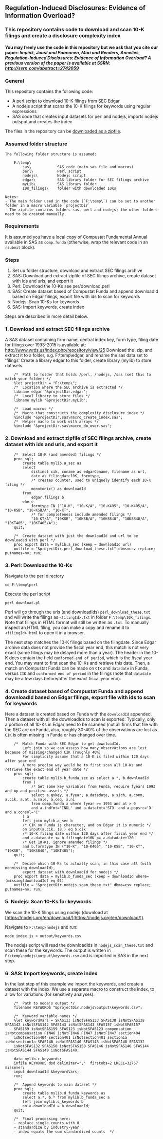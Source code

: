 ## Regulation-Induced Disclosures: Evidence of Information Overload?

### This repository contains code to download and scan 10-K filings and create a disclosure complexity index

#### You may freely use the code in this repository but we ask that you cite our paper:  *Impink, Joost and Paananen, Mari and Renders, Annelies, Regulation-Induced Disclosures: Evidence of Information Overload? A previous version of the paper is available at SSRN: http://ssrn.com/abstract=2742059*

### General

This repository contains the following code:
- A perl script to download 10-K filings from SEC Edgar
- A nodejs script that scans the 10-K filings for keywords using regular expressions
- SAS code that creates input datasets for perl and nodejs, imports nodejs outsput and creates the index  

The files in the repository can be [downloaded as a zipfile](https://github.com/JoostImpink/regulation-induced-disclosures/archive/master.zip).

### Assumed folder structure

	The following folder structure is assumed:

		F:\temp\
  			sas\			SAS code (main.sas file and macros)
  			perl\			Perl script
  			nodejs\			Nodejs script
  			edgar\			SAS library folder for SEC filings archive
  			myLib\			SAS library folder
  			10K_filings\	folder with downloaded 10Ks
	
	Notes:
	- The main folder used in the code (`F:\temp\`) can be set to another folder in a macro variable `projectDir`
	- The zipfile contains folders sas, perl and nodejs; the other folders need to be created manually
	
### Requirements

It is assumed you have a local copy of Compustat Fundamental Annual available in SAS as `comp.funda` (otherwise, wrap the relevant code in an `rsubmit` block).

### Steps

1. Set up folder structure, download and extract SEC filings archive
2. SAS: Download and extract zipfile of SEC filings archive, create dataset with ids and urls, and export it
3. Perl: Download the 10-Ks see per/download.perl
4. SAS: Create dataset based of Compustat Funda and append downloadId based on Edgar filings, export file with ids to scan for keywords
5. Nodejs: Scan 10-Ks for keywords
6. SAS: Import keywords, create index

Steps are described in more detail below.

### 1. 	Download and extract SEC filings archive 

A SAS dataset containing firm name, central index key, form type, filing date for filings over 1993-2015 is available at: http://www.wrds.us/index.php/repository/view/25
Download the .zip, and extract it to a folder, e.g. F:\temp\edgar, and rename the sas data set to 'filings' 
Create a library edgar to this folder, create library (mylib) to store datasets

```sas		
    /*	Path to folder that holds /perl, /nodejs, /sas (set this to match your folder) */
    %let projectDir = "F:\temp\";
    /*	Location where the SEC archive is extracted */
    libname edgar "&projectDir.edgar";
    /*	Local library to store files */
    libname mylib "&projectDir.myLib";
    
    /* 	Load macros */
    /*	Macro that constructs the complexity disclosure index */
    %include "&projectDir.sas\macro_create_index.sas";
    /*	Helper macro to work with arrays */
    %include "&projectDir.sas\macro_do_over.sas";
```

###	2. Download and extract zipfile of SEC filings archive, create dataset with ids and urls, and export it 

```sas
    /* 	Select 10-K (and amended) filings */
    proc sql;
        create table mylib.a_sec as
        select 
            distinct cik, coname as edgarConame, filename as url, 
            date as filingdate10K, formtype, 
    		/* creates counter, used to uniquely identify each 10-K filing */
    		monotonic() as downloadId
        from
            edgar.filings b
        where
            formtype IN ("10-K", "10-K/A", "10-K405", "10-K405/A", "10-KSB", "10-KSB/A", "10-KT", 
    		/* for completeness include amended filings */
    		"10-KT/A", "10KSB", "10KSB/A", "10KSB40", "10KSB40/A", "10KT405", "10KT405/A");
    quit;

    /*	Create dataset with just the downloadId and url to be downloaded with perl */
    proc export data = mylib.a_sec (keep = downloadId url) 
    outfile = "&projectDir.perl_download_these.txt" dbms=csv replace; putnames=no; run;
```
###	3. 	Perl: Download the 10-Ks

Navigate to the perl directory

    cd F:\temp\perl

Execute the perl script

    perl download.pl

Perl will go through the urls (and downloadIds)  `perl_download_these.txt` and will write the filings as `<filingId>.txt` in folder `F:\temp\10K_filings`. Note that filings in HTML format will still be written as `.txt`. To manually inspect an HTML filing, you can make a copy and rename it to `<filingId>.html` to open it in a browser. 

The next step matches the 10-K filings based on the filingdate. Since Edgar archive data does not provide the fiscal year end, this match is not very exact (some filings may be delayed more than a year). The header in the 10-K does contain the field `conformed end of period`, which is the fiscal year end. You may want to first scan the 10-Ks and retrieve this date. Then, a match on Compustat Funda can be made on `CIK` and `datadate` in Funda, versus `CIK` and `conformed end of period` in the filings (note that `datadate` may be a few days before/after the exact fiscal year end).


###	4. 	Create dataset based of Compustat Funda and append downloadId based on Edgar filings, export file with ids to scan for keywords                                                        

Here a dataset is created based on Funda with the `downloadId` appended. Then a dataset with all the downloadIds to scan is exported. Typically, only a portion of all 10-Ks in Edgar need to be scanned (not all firms that file with the SEC are on Funda, also, roughly 30-40% of the observations are lost as `CIK` is often missing in Funda or has changed over time. 
```sas
    /* 	Match Funda with SEC Edgar to get downloadId. 
    	Left join so we can assess how many observations are lost because of missing/changed CIK (roughly 40%)
    	For simplicity assume that a 10-K is filed within 120 days after year end
    	A more precise way would be to first scan all 10-Ks and retrieve the exact end of year date */
    proc sql;
    	create table mylib.b_funda_sec as select a.*, b.downloadId 
    	from (
    		/* Get some key variables from Funda, require fyears 1993 and up and positive assets */
    		select a.gvkey, a.fyear, a.datadate, a.sich, a.conm, a.cik, a.at, a.sale, a.ceq, a.ni
    		from comp.funda a where fyear >= 1993 and at > 0 
    		and a.indfmt='INDL' and a.datafmt='STD' and a.popsrc='D' and a.consol='C'
    	) a 
    	left join mylib.a_sec b
    	/* CIK on Funda is character, and on Edgar it is numeric */
    	on input(a.cik, 18.) eq b.cik
     	/* 10-K filing date within 120 days after fiscal year end */
    	and a.datadate <= b.filingdate10K <= a.datadate+120 
    	/* Get 10-Ks, ignore amended filings */	
    	and b.formtype IN ("10-K", "10-K405", "10-KSB", "10-KT", "10KSB",  "10KSB40", "10KT405"); 
    quit;
    
    /*	Decide which 10-Ks to actually scan, in this case all (with nonmissing downloadId), 
    	export dataset with downloadId for nodejs */
    proc export data = mylib.b_funda_sec (keep = downloadId where=(missing(downloadId) eq 0)) 
    outfile = "&projectDir.nodejs_scan_these.txt" dbms=csv replace; putnames=no; run;
```

###	5. 	Nodejs: Scan 10-Ks for keywords 

We scan the 10-K filings using nodejs (download at [https://nodejs.org/en/download/](https://nodejs.org/en/download/)).

Navigate to `F:\temp\nodejs` and run: 

    node index.js > output/keywords.csv

The nodejs script will read the downloadIds in `nodejs_scan_these.txt` and scan these for the keywords. The output is written in `F:\temp\nodejs\output\keywords.csv` and is imported in SAS in the next step.

	
###	6. SAS: Import keywords, create index                                                                                      

In the last step of this example we import the keywords, and create a dataset with the index. We use a separate macro to construct the index, to allow for variations (for sensitivity analyses).
```sas    
    /* 	Path to nodejs output */             
    filename KEYWORDS "&projectDir.nodejs\output\keywords.csv";
    
    /* 	Keyword variable names */
    %let keywordVars = SFAS133 isNotSFAS133 SFAS138 isNotSFAS138 SFAS142 isNotSFAS142 SFAS143 isNotSFAS143 SFAS157 isNotSFAS157
    SFAS159 isNotSFAS159 SFAS123 isNotSFAS123 compensation isNotcompensation FIN46 isNotFIN46 FIN47 isNotFIN47 section404 
    isNotsection404 section401 isNotsection401 section1a isNotsection1a SFAS140 isNotSFAS140 SFAS148 isNotSFAS148 SFAS132 
    isNotSFAS132 SFAS158 isNotSFAS158 SFAS146 isNotSFAS146 SFAS144 isNotSFAS144 SFAS149 isNotSFAS149;
   		
    data mylib.c_keywords;
    infile KEYWORDS dsd delimiter=","  firstobs=2 LRECL=32767 missover;
    input downloadId &keywordVars;
    run;
    
    /* 	Append keywords to main dataset */
    proc sql; 
    	create table mylib.d_funda_keywords as 
    	select a.*, b.* from mylib.b_funda_sec a 
    	left join mylib.c_keywords b 
    	on a.downloadId = b.downloadId;
    quit;
    
    /* 	Final processing here: 
	- replace single counts with 0
	- standardize by industry-year
	- index equals the sum standardized counts  */
	
```
